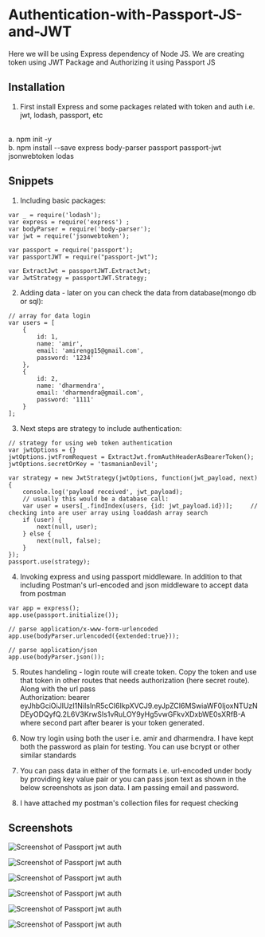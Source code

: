 # Authentication-with-Passport-JS-and-JWT

Here we will be using Express dependency of Node JS. We are creating token using JWT Package and Authorizing it using Passport JS

## Installation
1. First install Express and some packages related with token and auth i.e. jwt, lodash, passport, etc

<br>a. npm init -y
<br>b. npm install --save express body-parser passport passport-jwt jsonwebtoken lodas

## Snippets
1. Including basic packages:
```
var _ = require('lodash');
var express = require('express') ;
var bodyParser = require('body-parser');
var jwt = require('jsonwebtoken');

var passport = require('passport');
var passportJWT = require("passport-jwt");

var ExtractJwt = passportJWT.ExtractJwt;
var JwtStrategy = passportJWT.Strategy;

```

2. Adding data - later on you can check the data from database(mongo db or sql):
```
// array for data login
var users = [
    {
        id: 1,
        name: 'amir',
        email: 'amirengg15@gmail.com',
        password: '1234'
    },
    {
        id: 2,
        name: 'dharmendra',
        email: 'dharmendra@gmail.com',
        password: '1111'
    }
];

```

3. Next steps are strategy to include authentication:

```
// strategy for using web token authentication
var jwtOptions = {}
jwtOptions.jwtFromRequest = ExtractJwt.fromAuthHeaderAsBearerToken();
jwtOptions.secretOrKey = 'tasmanianDevil';

var strategy = new JwtStrategy(jwtOptions, function(jwt_payload, next) {
    console.log('payload received', jwt_payload);
    // usually this would be a database call:
    var user = users[_.findIndex(users, {id: jwt_payload.id})];     // checking into are user array using loaddash array search
    if (user) {
        next(null, user);
    } else {
        next(null, false);
    }
});
passport.use(strategy);

```

4. Invoking express and using passport middleware. In addition to that including Postman's url-encoded and json middleware to accept data from postman

```
var app = express();
app.use(passport.initialize());

// parse application/x-www-form-urlencoded
app.use(bodyParser.urlencoded({extended:true}));

// parse application/json
app.use(bodyParser.json());

```

5. Routes handeling - login route will create token. Copy the token and use that token in other routes that needs authorization (here secret route). Along with the url pass <br>
Authorization: bearer eyJhbGciOiJIUzI1NiIsInR5cCI6IkpXVCJ9.eyJpZCI6MSwiaWF0IjoxNTUzNDEyODQyfQ.2L6V3KrwSIs1vRuLOY9yHg5vwGFkvXDxbWE0sXRfB-A <br>
where second part after bearer is your token generated.<br>

6. Now try login using both the user i.e. amir and dharmendra. I have kept both the password as plain for testing. You can use bcrypt or other similar standards

7. You can pass data in either of the formats i.e. url-encoded under body by providing key value pair or you can pass json text as shown in the below screenshots as json data. I am passing email and password.

8. I have attached my postman's collection files for request checking



## Screenshots

![Screenshot of Passport jwt auth](https://user-images.githubusercontent.com/15896579/54878109-0c29ea80-4e4e-11e9-9b79-2e7e8d546a1c.PNG?raw=true "Screenshot of Passport jwt auth")

![Screenshot of Passport jwt auth](https://user-images.githubusercontent.com/15896579/54878111-10ee9e80-4e4e-11e9-8767-346650c1653b.PNG?raw=true "Screenshot of Passport jwt auth")

![Screenshot of Passport jwt auth](https://user-images.githubusercontent.com/15896579/54878112-13e98f00-4e4e-11e9-9e3d-6165d1484acc.PNG?raw=true "Screenshot of Passport jwt auth")

![Screenshot of Passport jwt auth](https://user-images.githubusercontent.com/15896579/54878114-1946d980-4e4e-11e9-9370-7ace46d2bdbb.PNG?raw=true "Screenshot of Passport jwt auth")

![Screenshot of Passport jwt auth](https://user-images.githubusercontent.com/15896579/54878115-1cda6080-4e4e-11e9-8c60-59efc648dbd4.PNG?raw=true "Screenshot of Passport jwt auth")

![Screenshot of Passport jwt auth](https://user-images.githubusercontent.com/15896579/54878118-21067e00-4e4e-11e9-8844-93c1820c2b31.PNG?raw=true "Screenshot of Passport jwt auth")
